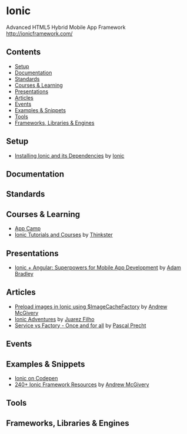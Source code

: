 # Ionic

Advanced HTML5 Hybrid Mobile App Framework  
http://ionicframework.com/

## Contents

- [Setup](#setup)
- [Documentation](#documentation)
- [Standards](#standards)
- [Courses & Learning](#courses--learning)
- [Presentations](#presentations)
- [Articles](#articles)
- [Events](#events)
- [Examples & Snippets](#examples--snippets)
- [Tools](#tools)
- [Frameworks, Libraries & Engines](#frameworks-libraries--engines)

## Setup

- [Installing Ionic and its Dependencies](http://ionicframework.com/docs/guide/installation.html) by [Ionic](http://ionicframework.com/)

## Documentation

## Standards

## Courses & Learning

- [App Camp](http://appcamp.io/)
- [Ionic Tutorials and Courses](https://thinkster.io/topics/ionic) by [Thinkster](https://thinkster.io/)

## Presentations

- [Ionic + Angular: Superpowers for Mobile App Development](http://adamdbradley.github.io/ionic-present/) by [Adam Bradley](https://github.com/adamdbradley)

## Articles

- [Preload images in Ionic using $ImageCacheFactory](http://mcgivery.com/preload-images-ionic/) by [Andrew McGivery](http://mcgivery.com/)
- [Ionic Adventures](https://github.com/juarezpaf/ionic-adventures) by [Juarez Filho](https://github.com/juarezpaf)
- [Service vs Factory - Once and for all](http://blog.thoughtram.io/angular/2015/07/07/service-vs-factory-once-and-for-all.html) by [Pascal Precht](https://twitter.com/PascalPrecht)

## Events

## Examples & Snippets

- [Ionic on Codepen](http://codepen.io/ionic/)
- [240+ Ionic Framework Resources](http://mcgivery.com/100-ionic-framework-resources/) by [Andrew McGivery](http://mcgivery.com/)

## Tools

## Frameworks, Libraries & Engines
